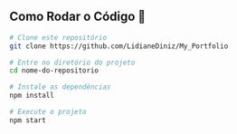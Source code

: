 ## Como Rodar o Código 🚀
```bash
# Clone este repositório
git clone https://github.com/LidianeDiniz/My_Portfolio

# Entre no diretório do projeto
cd nome-do-repositorio

# Instale as dependências
npm install

# Execute o projeto
npm start
```
